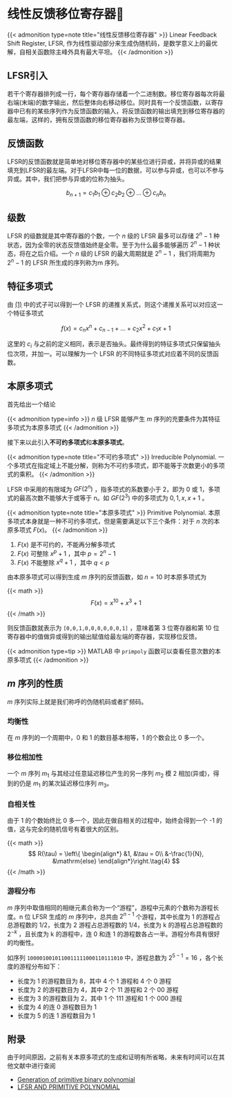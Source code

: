 # 线性反馈移位寄存器🛅


<!-- Emotive Ballad - Guthrie Govan -->
<!-- {{< music server="netease" type="song" id="1416264" autoplay="true" >}} -->

{{< admonition type=note title="线性反馈移位寄存器" >}}
Linear Feedback Shift Register, LFSR, 作为线性驱动部分来生成伪随机码，是数学意义上的最优解，自相关函数除主峰外具有最大平坦。
{{< /admonition >}}



## LFSR引入

若干个寄存器排列成一行，每个寄存器存储着一个二进制数。移位寄存器每次将最右端(末端)的数字输出，然后整体向右移动移位。同时具有一个反馈函数，以寄存器中已有的某些序列作为反馈函数的输入，将反馈函数的输出填充到移位寄存器的最左端，这样的，拥有反馈函数的移位寄存器称为反馈移位寄存器。

## 反馈函数

<a id="eq1"></a>
LFSR的反馈函数就是简单地对移位寄存器中的某些位进行异或，并将异或的结果填充到LFSR的最左端。对于LFSR中每一位的数据，可以参与异或，也可以不参与异或。其中，我们把参与异或的位称为抽头。


$$
b_{n+1} = c_1b_1 \oplus c_2b_2 \oplus \ldots \oplus c_nb_n \tag{1}
$$


## 级数

LFSR 的级数就是其中寄存器的个数，一个 $n$ 级的 LFSR 最多可以存储 $2^n-1$ 种状态，因为全零的状态反馈值始终是全零。至于为什么最多能够遍历 $2^n-1$ 种状态，将在之后介绍。一个 $n$ 级的 LFSR 的最大周期就是 $2^n-1$ ，我们将周期为 $2^n-1$ 的 LFSR 所生成的序列称为m 序列。


## 特征多项式

由 <a href="#eq1">(1)</a> 中的式子可以得到一个 LFSR 的递推关系式，则这个递推关系可以对应这一个特征多项式

$$
f(x) = c_nx^n + c_{n-1} + \ldots + c_2x^2 + c_1x + 1\tag{2}
$$

这里的 $c_i$ 与之前的定义相同，表示是否抽头。最终得到的特征多项式只保留抽头位次项，并加一。可以理解为一个 LFSR 的不同特征多项式对应着不同的反馈函数。

## 本原多项式

首先给出一个结论

{{< admonition type=info >}}
$n$ 级 LFSR 能够产生 $m$ 序列的充要条件为其特征多项式为本原多项式
{{< /admonition >}}

接下来以此引入**不可约多项式**和**本原多项式**。

{{< admonition type=note title="不可约多项式" >}}
Irreducible Polynomial. 一个多项式在指定域上不能分解，则称为不可约多项式，即不能等于次数更小的多项式的乘积。
{{< /admonition >}}

LFSR 中采用的有限域为 $GF(2^n)$ ，指多项式的系数要小于 2，即为 0 或 1，多项式的最高次数不能够大于或等于 n。如 $GF(2^3)$ 中的多项式为 $0, 1, x, x+1$ 。

{{< admonition typte=note title="本原多项式" >}}
Primitive Polynomial. 本原多项式本身就是一种不可约多项式，但是需要满足以下三个条件：对于 $n$ 次的本原多项式 $F(x)$。
{{< /admonition >}}

   1. $F(x)$ 是不可约的，不能再分解多项式
   2. $F(x)$ 可整除 $x^p+1$ ，其中 $p = 2^n-1$
   3. $F(x)$ 不能整除 $x^q+1$ ，其中 $q<p$ 

由本原多项式可以得到生成 $m$ 序列的反馈函数，如 $n=10$ 时本原多项式为

{{< math >}}
$$
F(x) = x^{10} + x^3 + 1\tag{3}
$$
{{< /math >}}

则反馈函数就表示为 `[0,0,1,0,0,0,0,0,0,1]` ，意味着第 3 位寄存器和第 10 位寄存器中的值做异或得到的输出赋值给最左端的寄存器，实现移位反馈。

{{< admonition type=tip >}}
MATLAB 中 `primpoly` 函数可以查看任意次数的本原多项式
{{< /admonition >}}

## $m$ 序列的性质

$m$ 序列实际上就是我们称呼的伪随机码或者扩频码。

### 均衡性


在 $m$ 序列的一个周期中，0 和 1 的数目基本相等，1 的个数会比 0 多一个。

### 移位相加性


一个 $m$ 序列 $m_1$ 与其经过任意延迟移位产生的另一序列 $m_2$ 模 2 相加(异或)，得到的仍是 $m_1$ 的某次延迟移位序列 $m_3$。

### 自相关性


由于 1 的个数始终比 0 多一个，因此在做自相关的过程中，始终会得到一个 -1 的值，这与完全的随机信号有着很大的区别。

{{< math >}}
$$
R(\tau) = \left\{
\begin{align*}
    &1, &\tau = 0\\
    &-\frac{1}{N}, &\mathrm{else}
\end{align*}\right.\tag{4}
$$
{{< /math >}}

### 游程分布


$m$ 序列中取值相同的相继元素合称为一个“游程”，游程中元素的个数称为游程长度。n 位 LFSR 生成的 $m$ 序列中，总共由 $2^{n-1}$ 个游程，其中长度为 1 的游程占总游程数的 1/2，长度为 2 游程占总游程数的 1/4，长度为 k 的游程占总游程数的 $2^{-k}$ ，且长度为 k 的游程中，连 0 和连 1 的游程数各占一半。游程分布具有很好的均衡性。

如序列 `1000010010110011111000110111010` 中，游程总数为 $2^{5-1}=16$ ，各个长度的游程分布如下：

- 长度为 1 的游程数目为 8，其中 4 个 1 游程和 4 个 0 游程
- 长度为 2 的游程数目为 4，其中 2 个 11 游程和 2 个 00 游程
- 长度为 3 的游程数目为 2，其中 1 个 111 游程和 1 个 000 游程
- 长度为 4 的连 0 游程数目为 1
- 长度为 5 的连 1 游程数目为 1


## 附录

由于时间原因，之前有关本原多项式的生成和证明有所省略，未来有时间可以在其他文献中进行查阅

- [Generation of primitive binary polynomial](./generation.pdf)
- [LFSR AND PRIMITIVE POLYNOMIAL](./lfsr.pdf)
